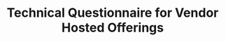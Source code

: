 --- 
 title: "Technical Questionnaire for Vendor Hosted Offerings" 
 pagetype: informationAssurance
 displayinlist: false
---